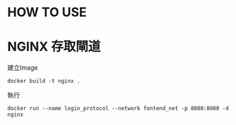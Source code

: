 # HOW TO USE 

# NGINX 存取閘道
建立Image 

    docker build -t nginx .

執行

    docker run --name login_protocol --network fontend_net -p 8080:8080 -d nginx